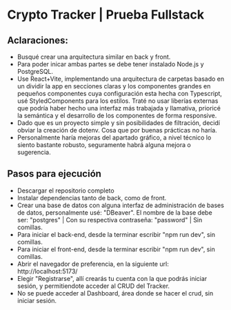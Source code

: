 
# Crypto Tracker | Prueba Fullstack

## Aclaraciones:
+ Busqué crear una arquitectura similar en back y front.
+ Para poder inicar ambas partes se debe tener instalado Node.js y PostgreSQL.
+ Use React+Vite, implementando una arquitectura de carpetas basado en un dividir la app en secciones claras y los componentes grandes en pequeños componentes cuya configuración esta hecha con Typescript, usé StyledComponents para los estilos. Traté no usar liberías externas que podría haber hecho una interfaz más trabajada y llamativa, prioricé la semántica y el desarrollo de los componentes de forma responsive.
+ Dado que es un proyecto simple y sin posibilidades de filtración, decidí obviar la creación de dotenv. Cosa que por buenas prácticas no haría.
+ Personalmente haría mejoras del apartado gráfico, a nivel técnico lo siento bastante robusto, seguramente habrá alguna mejora o sugerencia.

## Pasos para ejecución
+ Descargar el repositorio completo
+ Instalar dependencias tanto de back, como de front.
+ Crear una base de datos con alguna interfaz de administración de bases de datos, personalmente usé: "DBeaver". El nombre de la base debe ser: "postgres" | Con su respectiva contraseña: "password" | Sin comillas.
+ Para iniciar el back-end, desde la terminar escribir "npm run dev", sin comillas.
+ Para iniciar el front-end, desde la terminar escribir "npm run dev", sin comillas.
+ Abrir el navegador de preferencia, en la siguiente url: http://localhost:5173/
+ Elegir "Registrarse", allí crearás tu cuenta con la que podrás iniciar sesión, y permitiendote acceder al CRUD del Tracker.
+ No se puede acceder al Dashboard, área donde se hacer el crud, sin iniciar sesión.


